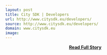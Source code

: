 ```yaml
---
layout: post
title: City SDK | Developers
url: http://www.citysdk.eu/developers/
source: http://www.citysdk.eu/developers/
domain: www.citysdk.eu
image: 
---
```


<p></p>
<center><p><a href="http://www.citysdk.eu/developers/" style='padding:25px; font-sze:18px; font-weight: bold;'>Read Full Story</a></p></center>
